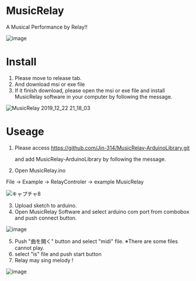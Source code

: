 # MusicRelay
A Musical Performance by Relay!!

![image](https://user-images.githubusercontent.com/58265068/71322436-d912a580-250a-11ea-8bf5-37d13c4acb15.png)

# Install
1. Please move to release tab.
2. And download msi or exe file
3. If it finish download, please open the msi or exe file and install MusicRelay software in your computer by following the message.

![MusicRelay 2019_12_22 21_18_03](https://user-images.githubusercontent.com/58265068/71321686-abc0fa00-2500-11ea-80d4-66d2898c915c.png)

# Useage
1. Please access https://github.com/Jin-314/MusicRelay-ArduinoLibrary.git 

   and add MusicRelay-ArduinoLibrary by following the message.
2. Open MusicRelay.ino

File -> Example -> RelayControler -> example MusicRelay

![キャプチャ8](https://user-images.githubusercontent.com/58265068/71321967-e331a580-2504-11ea-93db-273dc86d16ad.PNG)

3. Upload sketch to arduino.
4. Open MusicRelay Software and select arduino com port from combobox and push connect button.

![image](https://user-images.githubusercontent.com/58265068/71321888-b204a580-2503-11ea-9b65-50189367f276.png)

5. Push "曲を開く" button and select "midi" file. ※There are some files cannot play.
6. select "is" file and push start button
7. Relay may sing melody !

![image](https://user-images.githubusercontent.com/58265068/71322436-d912a580-250a-11ea-8bf5-37d13c4acb15.png)
